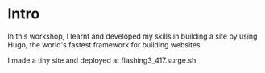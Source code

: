 # Intro

In this workshop, I learnt and developed my skills in building a site by using Hugo, the world's fastest framework for building websites

I made a tiny site and deployed at flashing3_417.surge.sh.
